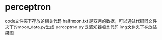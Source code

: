 # perceptron
code文件夹下存放的相关代码
    halfmoon.txt    是双月的数据，可以通过代码同文件夹下的moon_data.py生成
    perceptron.py   是感知器相关代码
img文件夹下存放结果图